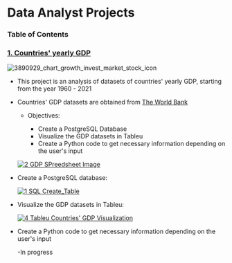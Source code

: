 # Data Analyst Projects
### Table of Contents

### [1. Countries' yearly GDP](https://github.com/John-Rivero/Data-Analyst-Portfolio/tree/main/Coutries'%20Yearly%20GDP)
![3890929_chart_growth_invest_market_stock_icon](https://user-images.githubusercontent.com/81208412/215166455-345259af-2eb7-4eb7-9f34-ff630497fef8.png)
- This project is an analysis of datasets of countries' yearly GDP, starting from the year 1960 - 2021

- Countries' GDP datasets are obtained from [The World Bank](https://data.worldbank.org/indicator/NY.GDP.MKTP.CD)

    - Objectives:
    
        - Create a PostgreSQL Database
        - Visualize the GDP datasets in Tableu
        - Create a Python code to get necessary information depending on the user's input

    [![2  GDP SPreedsheet Image](https://user-images.githubusercontent.com/81208412/215185311-e224907a-f633-46bc-ad06-f31b51531f30.jpg)](https://github.com/John-Rivero/Data-Analyst-Portfolio/blob/main/Coutries'%20Yearly%20GDP%201960-2021/2.%20GDP%20Spreedsheet.csv)
  

- Create a PostgreSQL database:


    [![1 SQL Create_Table](https://user-images.githubusercontent.com/81208412/215169768-bbb21b01-a507-4dbc-97b2-af087b54fa33.jpg)](https://github.com/John-Rivero/Data-Analyst-Portfolio/blob/main/Coutries'%20Yearly%20GDP%201960-2021/1.%20SQL%20GDP%20PostgreSQL.sql)


- Visualize the GDP datasets in Tableu:


    [![4  Tableu Countries' GDP Visualization](https://user-images.githubusercontent.com/81208412/215183711-3d7d64db-fa96-45fb-ae35-00b8b3c8e029.jpg)](https://public.tableau.com/app/profile/john.r6470/viz/CountriesYearlyGDP1960-2021/Dashboard1)


- Create a Python code to get necessary information depending on the user's input

    -In progress
